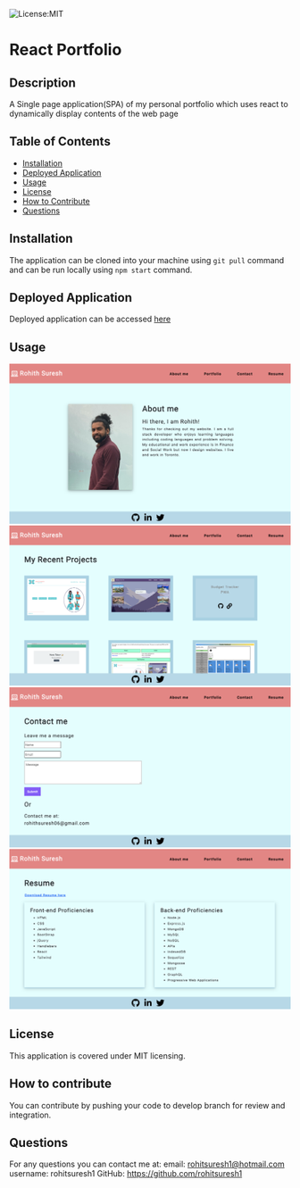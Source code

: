 
![License:MIT](https://img.shields.io/badge/License-MIT-yellow.svg)

# React Portfolio
           
## Description
A Single page application(SPA) of my personal portfolio which uses react to dynamically display contents of the web page
 
## Table of Contents
- [Installation](#inst)
- [Deployed Application](#deployed-application)
- [Usage](#usage)
- [License](#license)
- [How to Contribute](#contributing)
- [Questions](#questions)
 

  
<a name="inst"></a>
## Installation
The application can be cloned into your machine using `git pull` command and can be run locally using `npm start` command.

## Deployed Application
Deployed application can be accessed [here](https://ancient-island-60144.herokuapp.com/)

<a name="usage"></a>
## Usage

![Screenshot](./src/assets/Images/1.png)
![Screenshot](./src/assets/Images/2.png)
![Screenshot](./src/assets/Images/3.png)
![Screenshot](./src/assets/Images/4.png)

<a name="license"></a>
## License
This application is covered under MIT licensing.

<a name="contributing"></a>
## How to contribute
You can contribute by pushing your code to develop branch for review and integration.
  


<a name="questions"></a>
## Questions
For any questions you can contact me at:
email: rohitsuresh1@hotmail.com
username: rohitsuresh1 GitHub: https://github.com/rohitsuresh1
  
